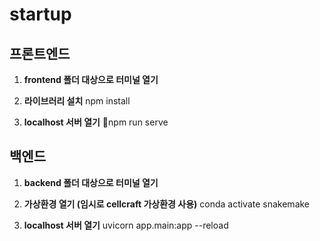 # startup

## 프론트엔드
1. **frontend 폴더 대상으로 터미널 열기**

2. **라이브러리 설치**
	npm install

3. **localhost 서버 열기**
	npm run serve

## 백엔드
1. **backend 폴더 대상으로 터미널 열기**

2. **가상환경 열기 (임시로 cellcraft 가상환경 사용)** 
	conda activate snakemake

3. **localhost 서버 열기**
	uvicorn app.main:app --reload